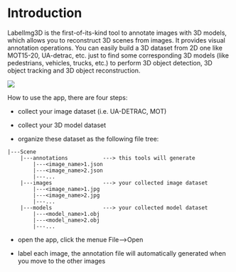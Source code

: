 # Introduction

LabelImg3D is the first-of-its-kind tool to annotate images with 3D models, which allows you to reconstruct 3D scenes from images. It provides visual annotation operations. You can easily build a 3D dataset from 2D one like MOT15-20, UA-detrac, etc. just to find some corresponding 3D models (like pedestrians, vehicles, trucks, etc.) to perform 3D object detection, 3D object tracking and 3D object reconstruction.

![](../imgs/demo.gif)

How to use the app, there are four steps:

- collect your image dataset (i.e. UA-DETRAC, MOT)

- collect your 3D model dataset

- organize these dataset as the following file tree:

```
|---Scene
    |---annotations           ---> this tools will generate
        |---<image_name>1.json
        |---<image_name>2.json
        |---...
    |---images                ---> your collected image dataset
        |---<image_name>1.jpg
        |---<image_name>2.jpg
        |---...
    |---models                ---> your collected model dataset
        |---<model_name>1.obj
        |---<model_name>2.obj
        |---...
```

- open the app, click the menue File-->Open

- label each image, the annotation file will automatically generated when you move to the other images
